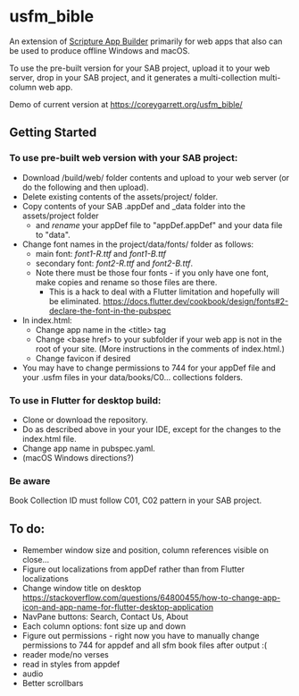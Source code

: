 # usfm_bible

An extension of [Scripture App Builder](https://software.sil.org/scriptureappbuilder/) primarily for web apps that also can be used to produce offline Windows and macOS.

To use the pre-built version for your SAB project, upload it to your web server, drop in your SAB project, and it generates a multi-collection multi-column web app.

Demo of current version at https://coreygarrett.org/usfm_bible/

[screenshot]: screenshot.png  "screenshot"

## Getting Started

### To use pre-built web version with your SAB project:

- Download /build/web/ folder contents and upload to your web server (or do the following and then upload).
- Delete existing contents of the assets/project/ folder.
- Copy contents of your SAB .appDef and \_data folder into the assets/project folder
  - and _rename_ your appDef file to "appDef.appDef" and your data file to "data".
- Change font names in the project/data/fonts/ folder as follows:
  - main font: _font1-R.ttf_ and _font1-B.ttf_
  - secondary font: _font2-R.ttf_ and _font2-B.ttf_.
  - Note there must be those four fonts - if you only have one font, make copies and rename so those files are there.
    - This is a hack to deal with a Flutter limitation and hopefully will be eliminated. https://docs.flutter.dev/cookbook/design/fonts#2-declare-the-font-in-the-pubspec
- In index.html:
  - Change app name in the \<title> tag
  - Change \<base href> to your subfolder if your web app is not in the root of your site. (More instructions in the comments of index.html.)
  - Change favicon if desired
- You may have to change permissions to 744 for your appDef file and your .usfm files in your data/books/C0... collections folders.

### To use in Flutter for desktop build:

- Clone or download the repository.
- Do as described above in your your IDE, except for the changes to the index.html file.
- Change app name in pubspec.yaml.
- (macOS Windows directions?)

### Be aware

Book Collection ID must follow C01, C02 pattern in your SAB project.

## To do:

- Remember window size and position, column references visible on close...
- Figure out localizations from appDef rather than from Flutter localizations
- Change window title on desktop https://stackoverflow.com/questions/64800455/how-to-change-app-icon-and-app-name-for-flutter-desktop-application
- NavPane buttons: Search, Contact Us, About
- Each column options: font size up and down
- Figure out permissions - right now you have to manually change permissions to 744 for appdef and all sfm book files after output :(
- reader mode/no verses
- read in styles from appdef
- audio
- Better scrollbars
